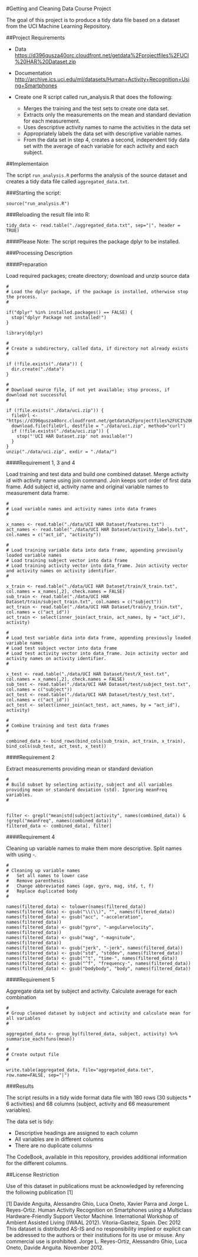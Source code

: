 #Getting and Cleaning Data Course Project


The goal of this project is to produce a tidy data file based on a dataset from the UCI Machine Learning Repository.




##Project Requirements

* Data
	https://d396qusza40orc.cloudfront.net/getdata%2Fprojectfiles%2FUCI%20HAR%20Dataset.zip 

* Documentation
	http://archive.ics.uci.edu/ml/datasets/Human+Activity+Recognition+Using+Smartphones

* Create one R script called run_analysis.R that does the following:
	* Merges the training and the test sets to create one data set.
	* Extracts only the measurements on the mean and standard deviation for each measurement. 
	* Uses descriptive activity names to name the activities in the data set
	* Appropriately labels the data set with descriptive variable names. 
	* From the data set in step 4, creates a second, independent tidy data set with the average of each variable for each activity and each subject.




##Implementaion

The script ``` run_analysis.R ``` performs the analysis of the source dataset and creates a tidy data file called ``` aggregated_data.txt ```. 


###Starting the script:

``` 
source("run_analysis.R")
```


###Reloading the result file into R:

``` 
tidy_data <- read.table("./aggregated_data.txt", sep="|", header = TRUE)
```

####Please Note: The script requires the package dplyr to be installed.



###Processing Description

####Preparation

Load required packages; create directory; download and unzip source data


```
#
# Load the dplyr package, if the package is installed, otherwise stop the process.
#

if("dplyr" %in% installed.packages() == FALSE) {
  stop("dplyr Package not installed!")
}

library(dplyr)

#
# Create a subdirectory, called data, if directory not already exists
#

if (!file.exists("./data")) {
  dir.create("./data")
}

#
# Download source file, if not yet available; stop process, if download not successful
#

if (!file.exists("./data/uci.zip")) {
  fileUrl <- "https://d396qusza40orc.cloudfront.net/getdata%2Fprojectfiles%2FUCI%20HAR%20Dataset.zip"
  download.file(fileUrl, destfile = "./data/uci.zip", method="curl")
  if (!file.exists("./data/uci.zip")) {
    stop("'UCI HAR Dataset.zip' not available!")
  }
}
unzip("./data/uci.zip", exdir = "./data/")
```

####Requirement 1, 3 and 4

Load training and test data and build one combined dataset.
Merge activity id with activity name using join command. Join keeps sort order of first data frame.
Add subject id, activity name and original variable names to measurement data frame.


```
#
# Load variable names and activity names into data frames
#

x_names <- read.table("./data/UCI HAR Dataset/features.txt")
act_names <- read.table("./data/UCI HAR Dataset/activity_labels.txt", col.names = c("act_id", "activity"))

#
# Load training variable data into data frame, appending previously loaded variable names
# Load training subject vector into data frame
# Load training activity vector into data_frame. Join activity vector and activity names on activity identifier.
#

x_train <- read.table("./data/UCI HAR Dataset/train/X_train.txt", col.names = x_names[,2], check.names = FALSE)
sub_train <- read.table("./data/UCI HAR Dataset/train/subject_train.txt", col.names = c("subject"))
act_train <- read.table("./data/UCI HAR Dataset/train/y_train.txt", col.names = c("act_id"))
act_train <- select(inner_join(act_train, act_names, by = "act_id"), activity)

#
# Load test variable data into data frame, appending previously loaded variable names
# Load test subject vector into data frame
# Load test activity vector into data_frame. Join activity vector and activity names on activity identifier.
#

x_test <- read.table("./data/UCI HAR Dataset/test/X_test.txt", col.names = x_names[,2], check.names = FALSE)
sub_test <- read.table("./data/UCI HAR Dataset/test/subject_test.txt", col.names = c("subject"))
act_test <- read.table("./data/UCI HAR Dataset/test/y_test.txt", col.names = c("act_id"))
act_test <- select(inner_join(act_test, act_names, by = "act_id"), activity)

#
# Combine training and test data frames
#

combined_data <- bind_rows(bind_cols(sub_train, act_train, x_train), bind_cols(sub_test, act_test, x_test))
```

####Requirement 2

Extract measurements providing mean or standard deviation


```
#
# Build subset by selecting activity, subject and all variables providing mean or standard deviation (std). Ignoring meanFreq variables.
#


filter <- grepl("mean|std|subject|activity", names(combined_data)) & !grepl("meanFreq", names(combined_data))
filtered_data <- combined_data[, filter]
```

####Requirement 4

Cleaning up variable names to make them more descriptive. Split names with using -.


```
#
# Cleaning up variable names
#   Set all names to lower case
#   Remove parenthesis
#   Change abbreviated names (age, gyro, mag, std, t, f)
#   Replace duplicated body
#

names(filtered_data) <- tolower(names(filtered_data))
names(filtered_data) <- gsub("\\(\\)", "", names(filtered_data))
names(filtered_data) <- gsub("acc", "-acceleration", names(filtered_data))
names(filtered_data) <- gsub("gyro", "-angularvelocity", names(filtered_data))
names(filtered_data) <- gsub("mag", "-magnitude", names(filtered_data))
names(filtered_data) <- gsub("jerk", "-jerk", names(filtered_data))
names(filtered_data) <- gsub("std", "stddev", names(filtered_data))
names(filtered_data) <- gsub("^t", "time-", names(filtered_data))
names(filtered_data) <- gsub("^f", "frequency-", names(filtered_data))
names(filtered_data) <- gsub("bodybody", "body", names(filtered_data))
```

####Requirement 5

Aggregate data set by subject and activity. Calculate average for each combination


```
#
# Group cleaned dataset by subject and activity and calculate mean for all variables 
#

aggregated_data <- group_by(filtered_data, subject, activity) %>% summarise_each(funs(mean))

#
# Create output file
#

write.table(aggregated_data, file="aggregated_data.txt", row.name=FALSE, sep="|")
```




###Results

The script results in a tidy wide format data file with 180 rows (30 subjects * 6 activities) and 68 columns (subject, activity and 66 measurement variables).

The data set is tidy:
* Descriptive headings are assigned to each column
* All variables are in different columns
* There are no duplicate columns

The CodeBook, available in this repository, provides additional information for the different columns.




##License Restriction

Use of this dataset in publications must be acknowledged by referencing the following publication [1] 

[1] Davide Anguita, Alessandro Ghio, Luca Oneto, Xavier Parra and Jorge L. Reyes-Ortiz. Human Activity Recognition on Smartphones using a Multiclass Hardware-Friendly Support Vector Machine. International Workshop of Ambient Assisted Living (IWAAL 2012). Vitoria-Gasteiz, Spain. Dec 2012
This dataset is distributed AS-IS and no responsibility implied or explicit can be addressed to the authors or their institutions for its use or misuse. Any commercial use is prohibited.
Jorge L. Reyes-Ortiz, Alessandro Ghio, Luca Oneto, Davide Anguita. November 2012.
